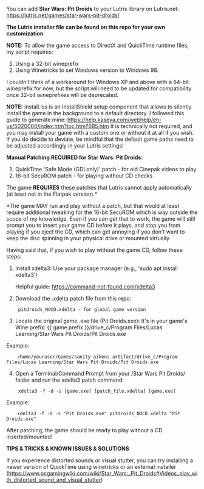 You can add **Star Wars: Pit Droids** to your Lutris library on Lutris.net:
https://lutris.net/games/star-wars-pit-droids/

**The Lutris installer file can be found on this repo for your own customization.**

**NOTE:** To allow the game access to DirectX and QuickTime runtime files, my script requires:
1. Using a 32-bit wineprefix
2. Using Winetricks to set Windows version to Windows 98.
  
I couldn't think of a workaround for Windows XP and above with a 64-bit wineprefix for now, but the script will need to be updated for compatibility once 32-bit wineprefixes will be deprecated.

**NOTE:** install.iss is an InstallShield setup component that allows to silently install the game in the background to a default directory.
I followed this guide to generate mine: https://help.kaseya.com/webhelp/en-us/5020000/index.htm?toc.htm?685.htm
It is technically not required, and you may install your game with a custom one or without it at all if you wish.
If you do decide to deviate, be mindful that the default game paths need to be adjusted accordingly in your Lutris settings!
  
**Manual Patching REQUIRED for Star Wars: Pit Droids:**

1. QuickTime 'Safe Mode (GDI only)' patch - for old Cinepak videos to play
2. 16-bit SecuROM patch - for playing without CD checks
  
The game **REQUIRES** these patches that Lutris cannot apply automatically (at least not in the Flatpak version).*

*The game MAY run and play without a patch, but that would at least require additional tweaking for the 16-bit SecuROM which is way outside the scope of my knowledge. Even if you can get that to work, the game will still prompt you to insert your game CD before it plays, and stop you from playing if you eject the CD, which can get annoying if you don't want to keep the disc spinning in your physical drive or mounted virtually.
        
Having said that, if you wish to play without the game CD, follow these steps:

1. Install xdelta3:
   Use your package manager (e.g., 'sudo apt install xdelta3')

   Helpful guide: https://command-not-found.com/xdelta3

2. Download the .xdelta patch file from this repo:

        pitdroids_NOCD.xdelta - for global game version

3. Locate the original game .exe file (Pit Droids.exe):
   It's in your game's Wine prefix: {{ game.prefix }}/drive_c/Program Files/Lucas Learning/Star Wars Pit Droids/Pit Droids.exe

  Example:
  
        /home/youruser/Games/sanity-aikens-artifact/drive_c/Program Files/Lucas Learning/Star Wars Pit Droids/Pit Droids.exe

4. Open a Terminal/Command Prompt from your /Star Wars Pit Droids/ folder and run the xdelta3 patch command:
  
        xdelta3 -f -d -s [game.exe] [patch_file.xdelta] [game.exe]

  Example:
  
        xdelta3 -f -d -s "Pit Droids.exe" pitdroids_NOCD.xdelta "Pit Droids.exe"

After patching, the game should be ready to play without a CD inserted/mounted!

**TIPS & TRICKS & KNOWN ISSUES & SOLUTIONS**

If you experience distorted sounds or visual stutter, you can try installing a newer version of QuickTime using winetricks or an external installer (https://www.pcgamingwiki.com/wiki/Star_Wars:_Pit_Droids#Videos_play_with_distorted_sound_and_visual_stutter)
